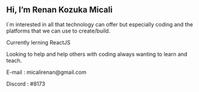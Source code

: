   <body>
  <h2>Hi, I’m Renan Kozuka Micali</h2>
  <p>I`m interested in all that technology can offer but especially coding and the platforms that we can use to create/build.</p>
  <p>Currently lerning ReactJS</p>
  <p>Looking to help and help others with coding always wanting to learn and teach.</p>
  <p>E-mail : micalirenan@gmail.com</p
  <p>Discord : #8173</p>
  </body>
